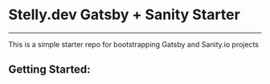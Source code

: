 # Stelly.dev Gatsby + Sanity Starter

---

This is a simple starter repo for bootstrapping Gatsby and Sanity.io projects

## Getting Started:
